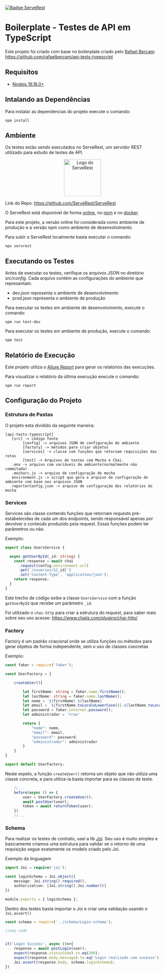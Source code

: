 [![Badge ServeRest](https://img.shields.io/badge/API-ServeRest-green)](https://github.com/ServeRest/ServeRest/)

# Boilerplate - Testes de API em TypeScript
Este projeto foi criado com base no boilerplate criado pelo [Rafael Berçam](https://github.com/rafaelbercam): https://github.com/rafaelbercam/api-tests-typescript

## Requisitos
- [Nodejs 16.16.0+](https://nodejs.org/pt-br/)

## Intalando as Dependências
Para instalar as dependencias do projeto execute o comando:
```shell
npm install
```

## Ambiente
Os testes estão sendo executados no ServeRest, um servidor REST utilizado para estudo de testes de API.
<p align="center">
 <img alt="Logo do ServeRest" src="https://user-images.githubusercontent.com/29241659/115161869-6a017e80-a076-11eb-9bbe-c391eff410db.png" height="120">
</p>

Link do Repo: https://github.com/ServeRest/ServeRest

 O ServeRest está disponível de forma [online](https://serverest.dev), no [npm](https://www.npmjs.com/package/serverest) e no [docker](https://hub.docker.com/r/paulogoncalvesbh/serverest/).

 Para este projeto, a versão online foi considerada como ambiente de produção e a versão npm como ambiente de desenvolvimento.

 Para subir o ServeRest localmente basta executar o comando:
 ```shell
 npx servrest
 ```
## Executando os Testes
Antes de executar os testes, verifique os arquivos JSON no diretório _src/config_. Cada arquivo contém as configurações do ambiente que representam.
- dev.json representa o ambiente de desenvolvimento
- prod.json representa o ambiente de produção

Para executar os testes em ambiente de desenvolvimento, execute o comando:
```shell
npm run test-dev
```

Para executar os testes em ambiente de produção, execute o comando:
```shell
npm test
```

## Relatório de Execução
Este projeto utiliza o [Allure Report](https://qameta.io/allure-report/) para gerar os relatórios das execuções.

Para visualizar o relatório da última execução execute o comando:
```shell
npm run report
```

## __Configuração do Projeto__
### Estrutura de Pastas
O projeto esta dividido da seguinte maneira:

    [api-tests-typescript]
       [src] -> código fonte
            [config] -> arquivos JSON de configuração de ambiente
            [factory] -> métodos para criar objetos
            [services] -> classe com funções que retornam requisições das rotas
            [test] -> Arquivos de testes com Mocha e Chai.
       .env -> arquivo com variáveis de ambiente(normalmente não commitada)
       .mocharc.js -> arquivo de configuração do mocha
       environment.js -> script que gera o arquivo de configuração do ambiente com base nos arquivos JSON
       reporterConfig.json -> arquivo de configuração dos relatórios do mocha
  
### __Services__
Services são classe contendo funções que retornam requests pré-estabelecidas de cada um dos endpoints, sendo responsável apenas por devolver o conteúdo produzido pela request. Essas funções podem ter parâmetros ou não.

Exemplo:

``` ts
export class UsersService {

  async getUserById(_id: string) {
    const response = await chai
      .request(config.environment.url)
      .get(`/usuarios/${_id}`)
      .set('Content-Type', 'application/json');
    return response;
  }
}
```

Este trecho de código exibe a classe `UsersService` com a função `getUserById` que recebe um parâmetro `_id`.

Foi utilizado o `chai-http` para criar a estrutura do request, para saber mais sobre seu uso acesse: https://www.chaijs.com/plugins/chai-http/

### __Factory__

Factory é um padrão criacional onde se utiliza funções ou métodos para gerar objetos de forma independente, sem o uso de classes concretas

Exemplo:

```ts
const faker = require('faker');

const UserFactory = {

    createUser(){

        let firstName: string = faker.name.firstName();
        let lastName: string = faker.name.lastName();
        let nome = `${firstName} ${lastName}`
        let email = `${firstName.toLocaleLowerCase()}.${lastName.toLocaleLowerCase()}@email.com`
        let password = faker.internet.password();
        let administrador = 'true'

        return {
            "nome": nome,
            "email": email,
            "password": password,
            "administrador": administrador
        }
    }
}

export default UserFactory;
```

Neste expelo, a função `createUser()` retorna um objeto que não utiliza uma classe concreta, e para utiliza-la basta importar para as classes de teste.

```ts
    //...
    before(async () => {
        user = UserFactory.createUser();
        await postUser(user);
        token = await returnToken(user);
    })
    //...
```

### __Schema__

Para realizar os testes de contrato, usei a lib [Joi](https://joi.dev/api/). Seu uso é muito simples e basicamente criamos uma estrutura para validar se o retorno de uma requisição segue exatamente os modelo criado pelo Joi.

Exemplo da linguagem

```ts
import Joi = require('joi');

const loginSchema = Joi.object({
    message: Joi.string().required(),
    authorization: [Joi.string(),Joi.number()]
})

module.exports = { loginSchema };
```

Dentro dos testes basta importar o Joi e criar uma validação usando o `Joi.assert()` 

```ts
const schema = require('../schema/Login-schema');

//any code


it('Login Success', async ()=>{       
    response = await postLogin(user);
    expect(response.statusCode).to.eq(200);
    expect(response.body.message).to.eq('Login realizado com sucesso');  
    Joi.assert(response.body, schema.loginSchema);
})
```